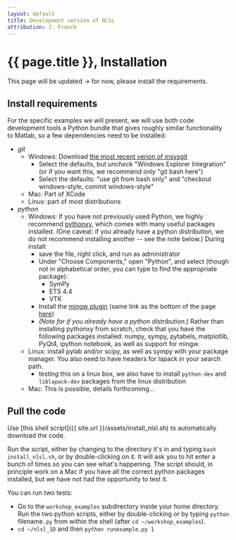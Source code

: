 ```yaml
---
layout: default
title: Development version of NLSL
attribution: J. Franck
---
```

# {{ page.title }}, Installation
This page will be updated → for now, please install the requirements.

## Install requirements

For the specific examples we will present, we will use both code development tools a Python bundle that gives roughly similar functionality to Matlab, so a few dependencies need to be installed:

- *git*
    - Windows: Download [the most recent verion of msysgit](https://github.com/msysgit/msysgit/releases/download/Git-1.9.5-preview20150319/Git-1.9.5-preview20150319.exe)
        - Select the defaults, but *uncheck* "Windows Explorer Integration" (or if you want this, we recommend only "git bash here")
        - Select the defaults: "use git from bash only" and "checkout windows-style, commit windows-style"
    - Mac: Part of XCode
    - Linux: part of most distributions
- *python*
    - Windows: If you have not previously used Python, we highly recommend [pythonxy](https://code.google.com/p/pythonxy/wiki/Downloads), which comes with many useful packages installed.  (One caveat: if you already have a python distribution, we do not recommend installing another -- see the note below.) During install:
        - save the file, right click, and run as administrator
        - Under "Choose Components," open "Python", and select (though not in alphabetical order, you can type to find the appropriate package):
            - SymPy
            - ETS 4.4 
            - VTK
        - Install the [mingw plugin](http://sourceforge.net/projects/python-xy/files/plugins/mingw-4.8.1-3.exe/download) (same link as the bottom of the page [here](https://code.google.com/p/pythonxy/wiki/AdditionalPlugins))
        - *(Note for if you already have a python distribution:)* Rather than installing pythonxy from scratch, check that you have the following packages installed: numpy, sympy, pytabels, matplotlib, PyQt4, ipython notebook, as well as support for mingw. 
    - Linux: install pylab and/or scipy, as well as sympy with your package manager.  You also need to have headers for lapack in your search path.
        - testing this on a linux box, we also have to install `python-dev` and `liblapack-dev` packages from the linux distribution
    - Mac: This is possible, details forthcoming...

## Pull the code

Use
[this shell script]({{ site.url }}/assets/install_nlsl.sh)
to automatically download the code.

Run the script, either by changing to the directory it's in and typing `bash install_nlsl.sh`, or by double-clicking on it.
It will ask you to hit enter a bunch of times so you can see what's happening.
The script should, in principle work on a Mac if you have all the correct python packages installed, but we have not had the opportunity to test it.

You can run two tests:
- Go to the `workshop_examples` subdirectory inside your home directory.  Run the two python scripts, either by double-clicking or by typing `python `filename`.py` from within the shell (after `cd ~/workshop_examples`).
- `cd ~/nlsl_1D` and then `python runexample.py 1`

<!--
- *pyspecdata*: this is a home-build module that allows for some data processing.


Open a shell (terminal on Mac/Linux, git bash on Windows), and type
`git clone https://jfranck@bitbucket.org/jfranck/nlsl.git`
then `git checkout python`.

*Note that this page might be updated -- please check back later*

Note that this will allow you to update changes to the code that we upload before the workshop.

This version is only for the workshop, and is a work in progress.
Please do not distribute this code or use it for your research yet.  Rather, see the code at the [ACERT webpage](http://www.acert.cornell.edu/index_files/acert_resources.php), where we will also post links to this code when it is complete.
-->
